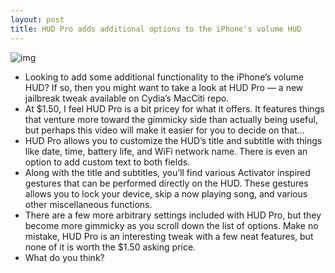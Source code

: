 ```yaml
---
layout: post
title: HUD Pro adds additional options to the iPhone's volume HUD
---
```

![img](http://media.idownloadblog.com/wp-content/uploads/2012/12/HUD-Pro-Screenshot.jpg)
* Looking to add some additional functionality to the iPhone’s volume HUD? If so, then you might want to take a look at HUD Pro — a new jailbreak tweak available on Cydia’s MacCiti repo.
* At $1.50, I feel HUD Pro is a bit pricey for what it offers. It features things that venture more toward the gimmicky side than actually being useful, but perhaps this video will make it easier for you to decide on that…
* HUD Pro allows you to customize the HUD’s title and subtitle with things like date, time, battery life, and WiFi network name. There is even an option to add custom text to both fields.
* Along with the title and subtitles, you’ll find various Activator inspired gestures that can be performed directly on the HUD. These gestures allows you to lock your device, skip a now playing song, and various other miscellaneous functions.
* There are a few more arbitrary settings included with HUD Pro, but they become more gimmicky as you scroll down the list of options. Make no mistake, HUD Pro is an interesting tweak with a few neat features, but none of it is worth the $1.50 asking price.
* What do you think?

